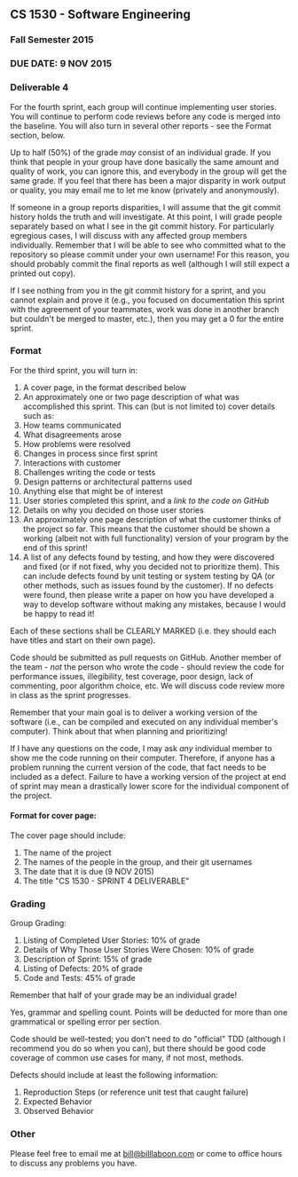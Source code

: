 ## CS 1530 - Software Engineering
### Fall Semester 2015

### DUE DATE: 9 NOV 2015

### Deliverable 4

For the fourth sprint, each group will continue implementing user stories.  You will continue to perform code reviews before any code is merged into the baseline.  You will also turn in several other reports - see the Format section, below.

Up to half (50%) of the grade _may_ consist of an individual grade. If you think that people in your group have done basically the same amount and quality of work, you can ignore this, and everybody in the group will get the same grade. If you feel that there has been a major disparity in work output or quality, you may email me to let me know (privately and anonymously).

If someone in a group reports disparities, I will assume that the git commit history holds the truth and will investigate. At this point, I will grade people separately based on what I see in the git commit history.  For particularly egregious cases, I will discuss with any affected group members individually.  Remember that I will be able to see who committed what to the repository so please commit under your own username! For this reason, you should probably commit the final reports as well (although I will still expect a printed out copy).

If I see nothing from you in the git commit history for a sprint, and you cannot explain and prove it (e.g., you focused on documentation this sprint with the agreement of your teammates, work was done in another branch but couldn't be merged to master, etc.), then you may get a 0 for the entire sprint.

### Format

For the third sprint, you will turn in:

1. A cover page, in the format described below
2. An approximately one or two page description of what was accomplished this sprint. This can (but is not limited to) cover details such as:
  1. How teams communicated
  1. What disagreements arose
  1. How problems were resolved
  1. Changes in process since first sprint
  1. Interactions with customer
  1. Challenges writing the code or tests
  1. Design patterns or architectural patterns used
  1. Anything else that might be of interest
3. User stories completed this sprint, and a *link to the code on GitHub*
4. Details on why you decided on those user stories
5. An approximately one page description of what the customer thinks of the project so far.  This means that the customer should be shown a working (albeit not with full functionality) version of your program by the end of this sprint!
6. A list of any defects found by testing, and how they were discovered and fixed (or if not fixed, why you decided not to prioritize them). This can include defects found by unit testing or system testing by QA (or other methods, such as issues found by the customer). If no defects were found, then please write a paper on how you have developed a way to develop software without making any mistakes, because I would be happy to read it!

Each of these sections shall be CLEARLY MARKED (i.e. they should each have titles and start on their own page).

Code should be submitted as pull requests on GitHub.  Another member of the team - *not* the person who wrote the code - should review the code for performance issues, illegibility, test coverage, poor design, lack of commenting, poor algorithm choice, etc.  We will discuss code review more in class as the sprint progresses.

Remember that your main goal is to deliver a working version of the software (i.e., can be compiled and executed on any individual member's computer).  Think about that when planning and prioritizing!

If I have any questions on the code, I may ask *any* individual member to show me the code running on their computer.  Therefore, if anyone has a problem running the current version of the code, that fact needs to be included as a defect.  Failure to have a working version of the project at end of sprint may mean a drastically lower score for the individual component of the project.

#### Format for cover page:

The cover page should include:

1. The name of the project
1. The names of the people in the group, and their git usernames
1. The date that it is due (9 NOV 2015)
1. The title "CS 1530 - SPRINT 4 DELIVERABLE"

### Grading

Group Grading:

1. Listing of Completed User Stories: 10% of grade
1. Details of Why Those User Stories Were Chosen: 10% of grade
1. Description of Sprint: 15% of grade
1. Listing of Defects: 20% of grade
1. Code and Tests: 45% of grade

Remember that half of your grade may be an individual grade!  

Yes, grammar and spelling count. Points will be deducted for more than one grammatical or spelling error per section.

Code should be well-tested; you don't need to do "official" TDD (although I recommend you do so when you can), but there should be good code coverage of common use cases for many, if not most, methods.

Defects should include at least the following information:

1. Reproduction Steps (or reference unit test that caught failure)
1. Expected Behavior
1. Observed Behavior

### Other

Please feel free to email me at bill@billlaboon.com or come to office hours to discuss any problems you have.